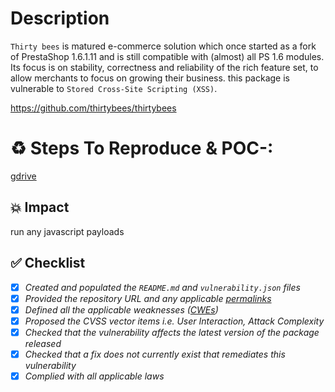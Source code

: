 # Description

`Thirty bees` is matured e-commerce solution which once started as a fork of PrestaShop 1.6.1.11 and is still compatible with (almost) all PS 1.6 modules. Its focus is on stability, correctness and reliability of the rich feature set, to allow merchants to focus on growing their business. this package is vulnerable to `Stored Cross-Site Scripting (XSS)`.

https://github.com/thirtybees/thirtybees

# :recycle:  Steps To Reproduce & POC-:  
  [gdrive](https://drive.google.com/drive/folders/1aozrNN4u0tXIPFTHbefQPOZHKbbHLRGY?usp=sharing)
## 💥 Impact
run any javascript payloads

## ✅ Checklist
- [x] _Created and populated the `README.md` and `vulnerability.json` files_
- [x] _Provided the repository URL and any applicable [permalinks]([https://help.github.com/en/github/managing-files-in-a-repository/getting-permanent-links-to-files](https://help.github.com/en/github/managing-files-in-a-repository/getting-permanent-links-to-files))_
- [x] _Defined all the applicable weaknesses ([CWEs]([https://cwe.mitre.org/](https://cwe.mitre.org/)))_
- [x] _Proposed the CVSS vector items i.e. User Interaction, Attack Complexity_
- [x] _Checked that the vulnerability affects the latest version of the package released_
- [x] _Checked that a fix does not currently exist that remediates this vulnerability_
- [x] _Complied with all applicable laws_
